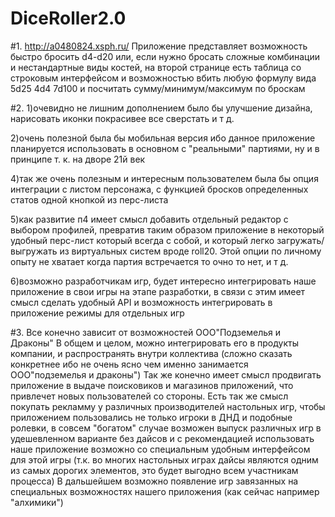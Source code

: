 # DiceRoller2.0
#1. http://a0480824.xsph.ru/
Приложение представляет возможность быстро бросить d4-d20 или, если нужно бросать сложные комбинации и нестандартные виды костей, на второй странице есть таблица 
со строковым интерфейсом и возможностью вбить любую формулу вида 5d25 4d4 7d100 и посчитать сумму/минимум/максимум по броскам

#2. 
1)очевидно не лишним дополнением было бы улучшение дизайна, нарисовать иконки покрасивее все сверстать и т д.

2)очень полезной была бы мобильная версия ибо данное приложение планируется использовать в основном с "реальными" партиями, ну и в принципе т. к. на дворе 21й век

4)так же очень полезным и интересным пользователем была бы опция интеграции с листом персонажа, с функцией бросков определенных статов одной кнопкой из перс-листа

5)как развитие п4 имеет смысл добавить отдельный редактор с выбором профилей, превратив таким образом приложение в некоторый удобный перс-лист который всегда с собой, и который легко
загружать/выгружать из виртуальных систем вроде roll20. Этой опции по личному опыту не хватает когда партия встречается то очно то нет, и т д.

6)возможно разработчикам игр, будет интересно интегрировать наше приложение в свои игры на этапе разработки, в связи с этим имеет смысл сделать 
удобный API и возможность интегрировать в приложение режимы для отдельных игр

#3.
Все конечно зависит от возможностей ООО"Подземелья и Драконы"
В общем и целом, можно интегрировать его в продукты компании, и распространять внутри коллектива (сложно сказать конкретнее ибо не очень ясно чем именно занимается ООО"подземелья и драконы")
Так же конечно имеет смысл продвигать приложение в выдаче поисковиков и магазинов приложений, что привлечет новых пользователей со стороны.
Есть так же смысл покупать рекламму у различных производителей настольных игр, чтобы приложением пользовались не только игроки в ДНД и подобные ролевки, в совсем
"богатом" случае возможен выпуск различных игр в удешевленном варианте без дайсов и с рекомендацией использовать наше приложение возможно со специальным удобным интерфейсом для этой игры
(т.к. во многих настольных играх дайсы являются одним из самых дорогих элементов, это будет выгодно всем участникам процесса)
В дальшейшем возможно появление игр завязанных на специальных возможностях нашего приложения (как сейчас например "алхимики")
